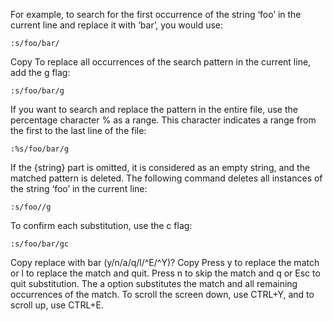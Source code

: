 For example, to search for the first occurrence of the string ‘foo’ in the current line and replace it with ‘bar’, you would use:

`:s/foo/bar/`


Copy
To replace all occurrences of the search pattern in the current line, add the g flag:

`:s/foo/bar/g`

If you want to search and replace the pattern in the entire file, use the percentage character % as a range. This character indicates a range from the first to the last line of the file:

`:%s/foo/bar/g`



If the {string} part is omitted, it is considered as an empty string, and the matched pattern is deleted. The following command deletes all instances of the string ‘foo’ in the current line:

`:s/foo//g`

To confirm each substitution, use the c flag:

`:s/foo/bar/gc`

Copy
replace with bar (y/n/a/q/l/^E/^Y)?
Copy
Press y to replace the match or l to replace the match and quit. Press n to skip the match and q or Esc to quit substitution. The a option substitutes the match and all remaining occurrences of the match. To scroll the screen down, use CTRL+Y, and to scroll up, use CTRL+E.
